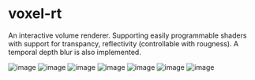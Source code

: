 # voxel-rt

An interactive volume renderer. Supporting easily programmable shaders with support for transpancy, reflectivity (controllable with rougness).
A temporal depth blur is also implemented.

![image](https://user-images.githubusercontent.com/50917034/185715979-d749b8b1-4076-40a6-82cd-52497d9764e8.png)
![image](https://user-images.githubusercontent.com/50917034/185715981-f2ef672f-7c19-4196-a80d-1341b60e99b5.png)
![image](https://user-images.githubusercontent.com/50917034/185715983-0d96492b-654a-4f76-bb8f-baeaf6f1f3ff.png)
![image](https://user-images.githubusercontent.com/50917034/185715985-07f10908-11af-4419-95df-c9aa8ee5c68b.png)
![image](https://user-images.githubusercontent.com/50917034/185715988-8cf09305-7cf7-4500-9d6e-0af85307bb54.png)
![image](https://user-images.githubusercontent.com/50917034/185715994-ea1a5f42-949a-4947-9515-1894c859940f.png)
![image](https://user-images.githubusercontent.com/50917034/185715995-9920eec1-9a87-4776-be30-394a182fa31a.png)

